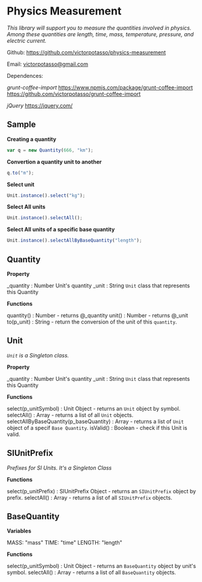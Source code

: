 Physics Measurement
==================

*This library will support you to measure the quantities involved in physics. Among these quantities are length, time, mass, temperature, pressure, and electric current.*

Github:
https://github.com/victorpotasso/physics-measurement

Email:
[victorpotasso@gmail.com](mailto:victorpotasso@gmail.com)

Dependences:

*grunt-coffee-import*
https://www.npmjs.com/package/grunt-coffee-import
https://github.com/victorpotasso/grunt-coffee-import

*jQuery*
https://jquery.com/

Sample
---------

**Creating a quantity**
```js
var q = new Quantity(666, "km");
```

**Convertion a quantity unit to another**
```js
q.to("m");
```

**Select unit**
```js
Unit.instance().select("kg");
```

**Select All units**
```js
Unit.instance().selectAll();
```

**Select All units of a specific base quantity**
```js
Unit.instance().selectAllByBaseQuantity("length");
```

Quantity
----------

**Property**

_quantity : Number Unit's quantity
_unit : String `Unit` class that represents this Quantity

**Functions**

quantity() : Number - returns @_quantity
unit() : Number - returns @_unit
to(p_unit) : String - return the conversion of the unit of this `quantity`.

Unit
------
*`Unit` is a Singleton class.*

**Property**

_quantity : Number Unit's quantity
_unit : String `Unit` class that represents this Quantity

**Functions**

select(p_unitSymbol) : Unit Object - returns an `Unit` object by symbol.
selectAll() : Array - returns a list of all `Unit` objects.
selectAllByBaseQuantity(p_baseQuantity) : Array - returns a list of `Unit` object of  a specif `Base Quantity`.
isValid() : Boolean - check if this Unit is valid.

SIUnitPrefix
--------------
*Prefixes for SI Units. It's a Singleton Class*

**Functions**

select(p_unitPrefix) : SIUnitPrefix Object - returns an `SIUnitPrefix` object by prefix.
selectAll() : Array - returns a list of all `SIUnitPrefix` objects.

BaseQuantity
----------------

**Variables**

MASS: "mass"
TIME: "time"
LENGTH: "length"

**Functions**

select(p_unitSymbol) : Unit Object - returns an `BaseQuantity` object by unit's symbol.
selectAll() : Array - returns a list of all `BaseQuantity` objects.
